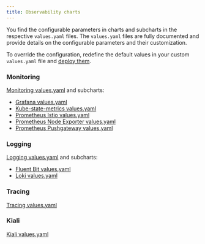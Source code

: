 ```yaml
---
title: Observability charts
---
```


You find the configurable parameters in charts and subcharts in the respective `values.yaml` files. The `values.yaml` files are fully documented and provide details on the configurable parameters and their customization.

To override the configuration, redefine the default values in your custom `values.yaml` file and [deploy them](../../04-operation-guides/operations/03-change-kyma-config-values.md).

### Monitoring

[Monitoring values.yaml](https://github.com/kyma-project/kyma/blob/main/resources/monitoring/values.yaml) and subcharts:

- [Grafana values.yaml](https://github.com/kyma-project/kyma/blob/main/resources/monitoring/charts/grafana/values.yaml)
- [Kube-state-metrics values.yaml](https://github.com/kyma-project/kyma/blob/main/resources/monitoring/charts/kube-state-metrics/values.yaml)
- [Prometheus Istio values.yaml](https://github.com/kyma-project/kyma/blob/main/resources/monitoring/charts/prometheus-istio/values.yaml)
- [Prometheus Node Exporter values.yaml](https://github.com/kyma-project/kyma/blob/main/resources/monitoring/charts/prometheus-node-exporter/values.yaml)
- [Prometheus Pushgateway values.yaml](https://github.com/kyma-project/kyma/blob/main/resources/monitoring/charts/prometheus-pushgateway/values.yaml)

### Logging

[Logging values.yaml](https://github.com/kyma-project/kyma/blob/main/resources/logging/values.yaml) and subcharts:

- [Fluent Bit values.yaml](https://github.com/kyma-project/kyma/blob/main/resources/logging/charts/fluent-bit/values.yaml)
- [Loki values.yaml](https://github.com/kyma-project/kyma/blob/main/resources/logging/charts/loki/values.yaml)

### Tracing

[Tracing values.yaml](https://github.com/kyma-project/kyma/blob/main/resources/tracing/values.yaml)

### Kiali

[Kiali values.yaml](https://github.com/kyma-project/kyma/blob/master/resources/kiali/values.yaml)